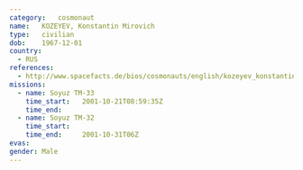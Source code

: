 ```yaml
---
category:	cosmonaut
name:	KOZEYEV, Konstantin Mirovich 
type:	civilian
dob:	1967-12-01
country:
  - RUS
references:
  - http://www.spacefacts.de/bios/cosmonauts/english/kozeyev_konstantin.htm
missions:
  - name: Soyuz TM-33
    time_start:   2001-10-21T08:59:35Z
    time_end:     
  - name: Soyuz TM-32
    time_start:   
    time_end:     2001-10-31T06Z
evas:
gender:	Male
---
```

